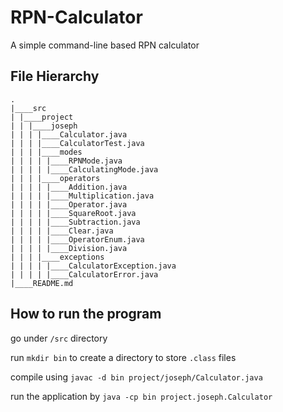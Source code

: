 RPN-Calculator
===============
A simple command-line based RPN calculator

File Hierarchy
--------------
```
.
|____src
| |____project
| | |____joseph
| | | |____Calculator.java
| | | |____CalculatorTest.java
| | | |____modes
| | | | |____RPNMode.java
| | | | |____CalculatingMode.java
| | | |____operators
| | | | |____Addition.java
| | | | |____Multiplication.java
| | | | |____Operator.java
| | | | |____SquareRoot.java
| | | | |____Subtraction.java
| | | | |____Clear.java
| | | | |____OperatorEnum.java
| | | | |____Division.java
| | | |____exceptions
| | | | |____CalculatorException.java
| | | | |____CalculatorError.java
|____README.md
```

How to run the program
-------------------
go under `/src` directory

run `mkdir bin` to create a directory to store `.class` files

compile using `javac -d bin project/joseph/Calculator.java`

run the application by `java -cp bin project.joseph.Calculator`


